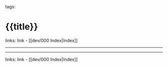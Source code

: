 tags:

# {{title}}

links: link - [[dev/000 Index|Index]]

---



---
links: link - [[dev/000 Index|Index]]
